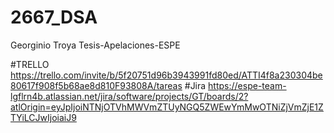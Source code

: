 # 2667_DSA
Georginio Troya
Tesis-Apelaciones-ESPE



#TRELLO
https://trello.com/invite/b/5f20751d96b3943991fd80ed/ATTI4f8a230304be80617f908f5b68ae8d810F93808A/tareas
#Jira
https://espe-team-lgflrn4b.atlassian.net/jira/software/projects/GT/boards/2?atlOrigin=eyJpIjoiNTNjOTVhMWVmZTUyNGQ5ZWEwYmMwOTNiZjVmZjE1ZTYiLCJwIjoiaiJ9
